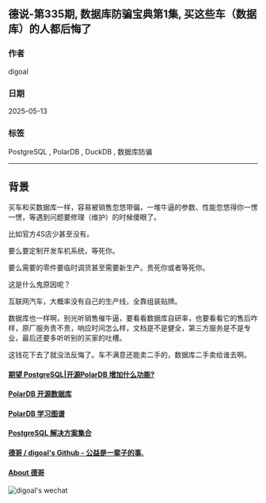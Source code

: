 ## 德说-第335期, 数据库防骗宝典第1集, 买这些车（数据库）的人都后悔了  
                              
### 作者                              
digoal                              
                              
### 日期                              
2025-05-13                            
                              
### 标签                              
PostgreSQL , PolarDB , DuckDB , 数据库防骗   
                              
----                              
                              
## 背景    
  
买车和买数据库一样，容易被销售忽悠带偏，一堆牛逼的参数、性能忽悠得你一愣一愣，等遇到问题要修理（维护）的时候傻眼了。  
  
比如官方4S店少甚至没有。  
  
要么要定制开发车机系统，等死你。  
  
要么需要的零件要临时调货甚至需要新生产。贵死你或者等死你。  
  
这是什么鬼原因呢？  
  
互联网汽车，大概率没有自己的生产线，全靠组装贴牌。  
  
数据库也一样啊，别光听销售催牛逼，要看看数据库自研率，也要看看它的售后咋样，原厂服务贵不贵，响应时间怎么样，文档是不是健全，第三方服务是不是专业，最后还要多听听别的买家的吐槽。  
  
这钱花下去了就没法反悔了。车不满意还能卖二手的，数据库二手卖给谁去啊。  
  
  
  
  
  
#### [期望 PostgreSQL|开源PolarDB 增加什么功能?](https://github.com/digoal/blog/issues/76 "269ac3d1c492e938c0191101c7238216")
  
  
#### [PolarDB 开源数据库](https://openpolardb.com/home "57258f76c37864c6e6d23383d05714ea")
  
  
#### [PolarDB 学习图谱](https://www.aliyun.com/database/openpolardb/activity "8642f60e04ed0c814bf9cb9677976bd4")
  
  
#### [PostgreSQL 解决方案集合](../201706/20170601_02.md "40cff096e9ed7122c512b35d8561d9c8")
  
  
#### [德哥 / digoal's Github - 公益是一辈子的事.](https://github.com/digoal/blog/blob/master/README.md "22709685feb7cab07d30f30387f0a9ae")
  
  
#### [About 德哥](https://github.com/digoal/blog/blob/master/me/readme.md "a37735981e7704886ffd590565582dd0")
  
  
![digoal's wechat](../pic/digoal_weixin.jpg "f7ad92eeba24523fd47a6e1a0e691b59")
  
